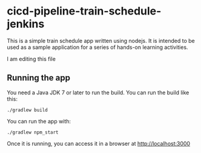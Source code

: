# cicd-pipeline-train-schedule-jenkins

This is a simple train schedule app written using nodejs. It is intended to be used as a sample application for a series of hands-on learning activities.

I am editing this file

## Running the app

You need a Java JDK 7 or later to run the build. You can run the build like this:

    ./gradlew build

You can run the app with:

    ./gradlew npm_start

Once it is running, you can access it in a browser at [http://localhost:3000](http://localhost:3000)
